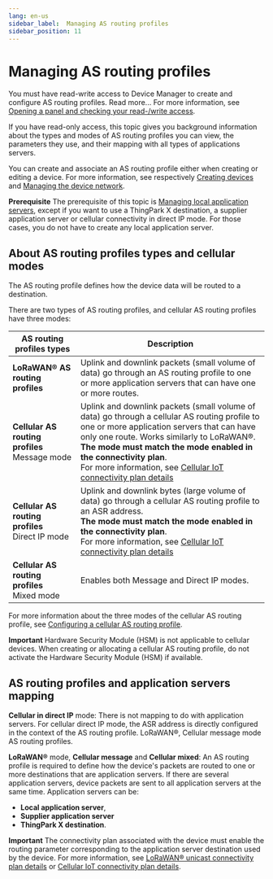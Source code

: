 ```yaml
---
lang: en-us
sidebar_label:  Managing AS routing profiles
sidebar_position: 11
---
```


# Managing AS routing profiles

You must have read-write access to Device Manager to create and
configure AS routing profiles. Read more\... For more information, see
[Opening a panel and checking your read-/write access](../use-interface.md#opening-a-panel-and-checking-your-read-write-access).

If you have read-only access, this topic gives you background
information about the types and modes of AS routing profiles you can
view, the parameters they use, and their mapping with all types of
applications servers.

You can create and associate an AS routing profile either when creating
or editing a device. For more information, see respectively [Creating devices](../create-devices/index) and [Managing the device network](../manage-device-network/index).

**Prerequisite** The prerequisite of this topic is [Managing local application servers](../manage-local-application-servers/index),
except if you want to use a ThingPark X destination, a supplier
application server or cellular connectivity in direct IP mode. For those
cases, you do not have to create any local application server.

## About AS routing profiles types and cellular modes

The AS routing profile defines how the device data will be routed to a destination.

There are two types of AS routing profiles, and cellular AS routing
profiles have three modes:

| AS routing profiles types | Description |
| -- | -- |
| **LoRaWAN® AS routing profiles** | Uplink and downlink packets (small volume of data) go through an AS routing profile to one or more application servers that can have one or more routes.|
| **Cellular AS routing profiles**<br/>Message mode|Uplink and downlink packets (small volume of data) go through a cellular AS routing profile to one or more application servers that can have only one route. Works similarly to LoRaWAN®.<br/>**The mode must match the mode enabled in the connectivity plan**.<br/>For more information, see [Cellular IoT connectivity plan details](../reference-information.md#cellular-iot-connectivity-plan-details) |
| **Cellular AS routing profiles**<br/>Direct IP mode|Uplink and downlink bytes (large volume of data) go through a cellular AS routing profile to an ASR address.<br/>**The mode must match the mode enabled in the connectivity plan**.<br/>For more information, see [Cellular IoT connectivity plan details](../reference-information.md#cellular-iot-connectivity-plan-details) |
| **Cellular AS routing profiles**<br/>Mixed mode|Enables both Message and Direct IP modes.|

For more information about the three modes of the cellular AS routing
profile, see [Configuring a cellular AS routing profile](configure-cellular-as-routing-profile).

**Important** Hardware Security Module (HSM) is not applicable to
cellular devices. When creating or allocating a cellular AS routing
profile, do not activate the Hardware Security Module (HSM) if
available.

## AS routing profiles and application servers mapping

**Cellular in direct IP** mode: There is not mapping to do with application servers. For cellular direct IP mode, the ASR address is directly configured in the context of the AS routing profile.
LoRaWAN®, Cellular message mode AS routing profiles.

**LoRaWAN®** mode, **Cellular message** and **Cellular mixed**: An AS routing profile is required to define how the device's packets are routed to one or more destinations that are application servers. If there are several application servers, device packets are sent to all application servers at the same time. Application servers can be:
* **Local application server**,
* **Supplier application server**
* **ThingPark X destination**.
  
**Important** The connectivity plan associated with the device must
enable the routing parameter corresponding to the application server
destination used by the device. For more information, see [LoRaWAN® unicast connectivity plan details](../reference-information.md#lorawan®-unicast-connectivity-plan-details)
or [Cellular IoT connectivity plan details](../reference-information.md#cellular-iot-connectivity-plan-details).
